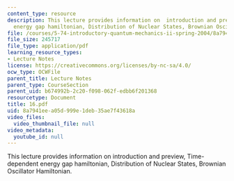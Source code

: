 ```yaml
---
content_type: resource
description: This lecture provides information on  introduction and preview, Time-dependent
  energy gap hamiltonian, Distribution of Nuclear States, Brownian Oscillator Hamiltonian.
file: /courses/5-74-introductory-quantum-mechanics-ii-spring-2004/8a7941eea05d999e1deb35ae7f43618a_16.pdf
file_size: 245717
file_type: application/pdf
learning_resource_types:
- Lecture Notes
license: https://creativecommons.org/licenses/by-nc-sa/4.0/
ocw_type: OCWFile
parent_title: Lecture Notes
parent_type: CourseSection
parent_uid: b674992b-2c20-f098-062f-edbb6f201368
resourcetype: Document
title: 16.pdf
uid: 8a7941ee-a05d-999e-1deb-35ae7f43618a
video_files:
  video_thumbnail_file: null
video_metadata:
  youtube_id: null
---
```

This lecture provides information on  introduction and preview, Time-dependent energy gap hamiltonian, Distribution of Nuclear States, Brownian Oscillator Hamiltonian.